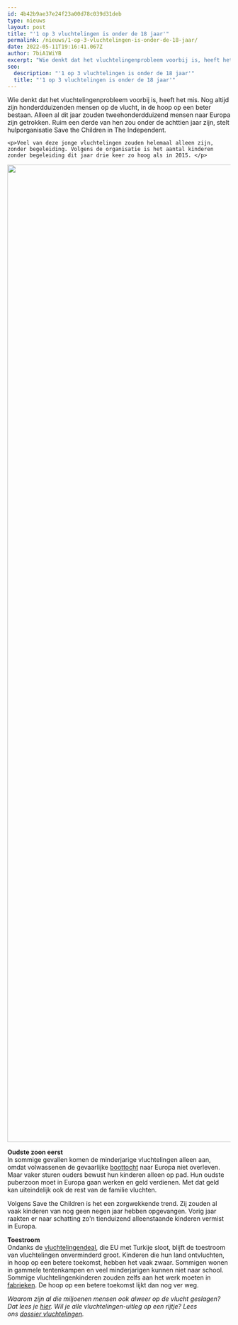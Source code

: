 ```yaml
---
id: 4b42b9ae37e24f23a00d78c039d31deb
type: nieuws
layout: post
title: "'1 op 3 vluchtelingen is onder de 18 jaar'"
permalink: /nieuws/1-op-3-vluchtelingen-is-onder-de-18-jaar/
date: 2022-05-11T19:16:41.067Z
author: 7biA1WiYB
excerpt: "Wie denkt dat het vluchtelingenprobleem voorbij is, heeft het mis. Nog altijd zijn honderdduizenden mensen op de vlucht, in de hoop op een beter bestaan. Alleen al dit jaar zouden tweehonderdduizend mensen naar Europa zijn getrokken. Ruim een derde van hen zou onder de achttien jaar zijn, stelt hulporganisatie Save the Children in The Independent.  "
seo:
  description: "'1 op 3 vluchtelingen is onder de 18 jaar'"
  title: "'1 op 3 vluchtelingen is onder de 18 jaar'"
---
```

Wie denkt dat het vluchtelingenprobleem voorbij is, heeft het mis. Nog altijd zijn honderdduizenden mensen op de vlucht, in de hoop op een beter bestaan. Alleen al dit jaar zouden tweehonderdduizend mensen naar Europa zijn getrokken. Ruim een derde van hen zou onder de achttien jaar zijn, stelt hulporganisatie Save the Children in The Independent.  

    <p>Veel van deze jonge vluchtelingen zouden helemaal alleen zijn, zonder begeleiding. Volgens de organisatie is het aantal kinderen zonder begeleiding dit jaar drie keer zo hoog als in 2015. </p>
<p><div class="media media-element-container media-default"><div id="file-19060" class="file file-image file-image-jpeg">

        
  
  <div class="content">
    <img title="Beeld: AFP" height="2206" width="3578" class="media-element file-default" src="https://7dagen.netlify.app/sites/default/files/ANP-45797729.jpg" alt="">  </div>

  
</div>
</div>
<p><strong>Oudste zoon eerst</strong><br>In sommige gevallen komen de minderjarige vluchtelingen alleen aan, omdat volwassenen de gevaarlijke <a href="https://7dagen.netlify.app/nieuws/%E2%80%98bij-elke-golf-kan-het-misgaan%E2%80%99" target="_blank">boottocht</a> naar Europa niet overleven. Maar vaker sturen ouders bewust hun kinderen alleen op pad. Hun oudste puberzoon moet in Europa gaan werken en geld verdienen. Met dat geld kan uiteindelijk ook de rest van de familie vluchten.</p>
<p>Volgens Save the Children is het een zorgwekkende trend. Zij zouden al vaak kinderen van nog geen negen jaar hebben opgevangen. Vorig jaar raakten er naar schatting zo'n tienduizend alleenstaande kinderen vermist in Europa.</p>
<p><strong>Toestroom </strong><br>Ondanks de <a href="https://7dagen.netlify.app/nieuws/de-vluchtelingendeal-voor-beginners" target="_blank">vluchtelingendeal</a>, die EU met Turkije sloot, blijft de toestroom van vluchtelingen onverminderd groot. Kinderen die hun land ontvluchten, in hoop op een betere toekomst, hebben het vaak zwaar. Sommigen wonen in gammele tentenkampen en veel minderjarigen kunnen niet naar school. Sommige vluchtelingenkinderen zouden zelfs aan het werk moeten in <a href="https://7dagen.netlify.app/nieuws/de-vluchtelingendeal-voor-beginners" target="_blank">fabrieken</a>. De hoop op een betere toekomst lijkt dan nog ver weg.</p>
<p><em>Waarom zijn al die miljoenen mensen ook alweer op de vlucht geslagen? Dat lees je <a href="https://7dagen.netlify.app/zozathetmetsyri%C3%AB">hier</a>. Wil je alle vluchtelingen-uitleg op een rijtje? Lees ons <a href="https://7dagen.netlify.app/dossier-vluchtelingen">dossier vluchtelingen</a>.</em></p>  
